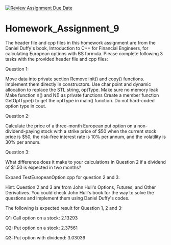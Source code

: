 [![Review Assignment Due Date](https://classroom.github.com/assets/deadline-readme-button-22041afd0340ce965d47ae6ef1cefeee28c7c493a6346c4f15d667ab976d596c.svg)](https://classroom.github.com/a/HipnALrI)
# Homework_Assignment_9

The header file and cpp files in this homework assignment are from the Daniel Duffy's book, Introduction to C++ for Financial Engineers, for calculating European options with BS formula. Please complete following 3 tasks with the provided header file and cpp files:

Question 1: 

Move data into private section
Remove init() and copy() functions. Implement them directly in constructors.
Use char point and dynamic allocation to replace the STL string, optType. Make sure no memory leak
Make function n() and N() as private functions
Create a member function GetOptType() to get the optType in main() function. Do not hard-coded option type in cout.

Question 2:

Calculate the price of a three-month European put option on a non-dividend-paying stock with a strike price of $50 when the current stock price is $50, the risk-free interest rate is 10% per annum, and the volatility is 30% per annum.


Question 3:

What difference does it make to your calculations in Question 2 if a dividend of $1.50 is expected in two months? 

Expand TestEuropeanOption.cpp for question 2 and 3.

Hint: Question 2 and 3 are from John Hull's Options, Futures, and Other Derivatives. You could check John Hull's book for the way to solve the questions and implement them using Daniel Duffy's codes.

The following is expected result for Question 1, 2 and 3:

Q1: Call option on a stock: 2.13293

Q2: Put option on a stock: 2.37561

Q3: Put option with dividend: 3.03039
